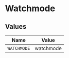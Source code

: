 # Watchmode


## Values

| Name        | Value       |
| ----------- | ----------- |
| `WATCHMODE` | watchmode   |